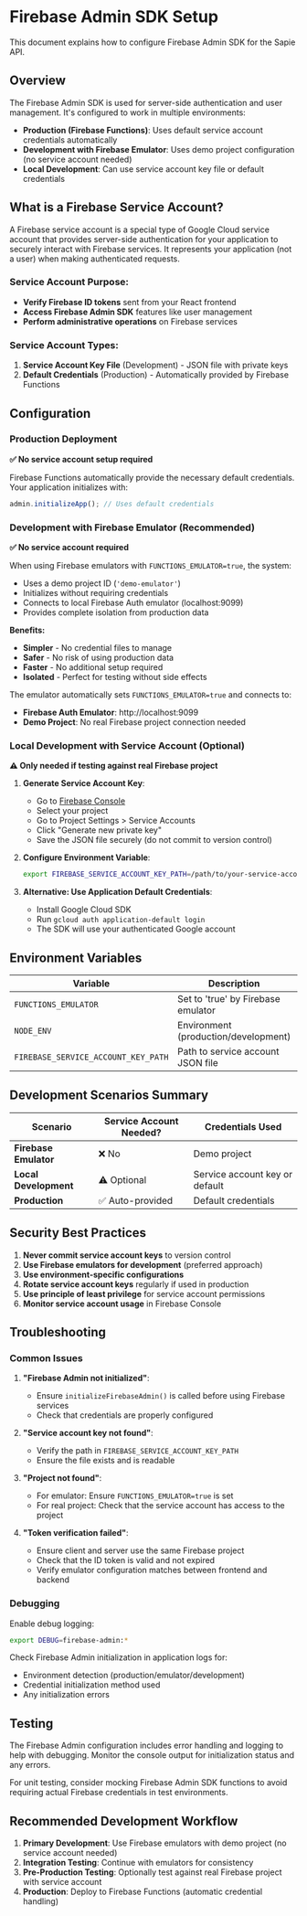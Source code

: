 # Firebase Admin SDK Setup

This document explains how to configure Firebase Admin SDK for the Sapie API.

## Overview

The Firebase Admin SDK is used for server-side authentication and user management. It's configured to work in multiple environments:

- **Production (Firebase Functions)**: Uses default service account credentials automatically
- **Development with Firebase Emulator**: Uses demo project configuration (no service account needed)
- **Local Development**: Can use service account key file or default credentials

## What is a Firebase Service Account?

A Firebase service account is a special type of Google Cloud service account that provides server-side authentication for your application to securely interact with Firebase services. It represents your application (not a user) when making authenticated requests.

### Service Account Purpose:
- **Verify Firebase ID tokens** sent from your React frontend
- **Access Firebase Admin SDK** features like user management  
- **Perform administrative operations** on Firebase services

### Service Account Types:
1. **Service Account Key File** (Development) - JSON file with private keys
2. **Default Credentials** (Production) - Automatically provided by Firebase Functions

## Configuration

### Production Deployment

**✅ No service account setup required**

Firebase Functions automatically provide the necessary default credentials. Your application initializes with:
```typescript
admin.initializeApp(); // Uses default credentials
```

### Development with Firebase Emulator (Recommended)

**✅ No service account required**

When using Firebase emulators with `FUNCTIONS_EMULATOR=true`, the system:
- Uses a demo project ID (`'demo-emulator'`)
- Initializes without requiring credentials
- Connects to local Firebase Auth emulator (localhost:9099)
- Provides complete isolation from production data

**Benefits:**
- **Simpler** - No credential files to manage
- **Safer** - No risk of using production data
- **Faster** - No additional setup required
- **Isolated** - Perfect for testing without side effects

The emulator automatically sets `FUNCTIONS_EMULATOR=true` and connects to:
- **Firebase Auth Emulator**: http://localhost:9099
- **Demo Project**: No real Firebase project connection needed

### Local Development with Service Account (Optional)

**⚠️ Only needed if testing against real Firebase project**

1. **Generate Service Account Key**:
   - Go to [Firebase Console](https://console.firebase.google.com/)
   - Select your project
   - Go to Project Settings > Service Accounts
   - Click "Generate new private key"
   - Save the JSON file securely (do not commit to version control)

2. **Configure Environment Variable**:
   ```bash
   export FIREBASE_SERVICE_ACCOUNT_KEY_PATH=/path/to/your-service-account-key.json
   ```

3. **Alternative: Use Application Default Credentials**:
   - Install Google Cloud SDK
   - Run `gcloud auth application-default login`
   - The SDK will use your authenticated Google account

## Environment Variables

| Variable                            | Description                          | Required             |
|-------------------------------------|--------------------------------------|----------------------|
| `FUNCTIONS_EMULATOR`                | Set to 'true' by Firebase emulator   | Auto-set             |
| `NODE_ENV`                          | Environment (production/development) | Recommended          |
| `FIREBASE_SERVICE_ACCOUNT_KEY_PATH` | Path to service account JSON file    | Local dev (optional) |

## Development Scenarios Summary

| Scenario              | Service Account Needed? | Credentials Used               |
|-----------------------|-------------------------|--------------------------------|
| **Firebase Emulator** | ❌ No                    | Demo project                   |
| **Local Development** | ⚠️ Optional             | Service account key or default |
| **Production**        | ✅ Auto-provided         | Default credentials            |

## Security Best Practices

1. **Never commit service account keys** to version control
2. **Use Firebase emulators for development** (preferred approach)
3. **Use environment-specific configurations** 
4. **Rotate service account keys** regularly if used in production
5. **Use principle of least privilege** for service account permissions
6. **Monitor service account usage** in Firebase Console

## Troubleshooting

### Common Issues

1. **"Firebase Admin not initialized"**:
   - Ensure `initializeFirebaseAdmin()` is called before using Firebase services
   - Check that credentials are properly configured

2. **"Service account key not found"**:
   - Verify the path in `FIREBASE_SERVICE_ACCOUNT_KEY_PATH`
   - Ensure the file exists and is readable

3. **"Project not found"**:
   - For emulator: Ensure `FUNCTIONS_EMULATOR=true` is set
   - For real project: Check that the service account has access to the project

4. **"Token verification failed"**:
   - Ensure client and server use the same Firebase project
   - Check that the ID token is valid and not expired
   - Verify emulator configuration matches between frontend and backend

### Debugging

Enable debug logging:

```bash
export DEBUG=firebase-admin:*
```

Check Firebase Admin initialization in application logs for:
- Environment detection (production/emulator/development)
- Credential initialization method used
- Any initialization errors

## Testing

The Firebase Admin configuration includes error handling and logging to help with debugging. Monitor the console output for initialization status and any errors.

For unit testing, consider mocking Firebase Admin SDK functions to avoid requiring actual Firebase credentials in test environments.

## Recommended Development Workflow

1. **Primary Development**: Use Firebase emulators with demo project (no service account needed)
2. **Integration Testing**: Continue with emulators for consistency
3. **Pre-Production Testing**: Optionally test against real Firebase project with service account
4. **Production**: Deploy to Firebase Functions (automatic credential handling)
```
